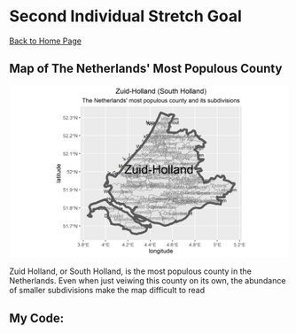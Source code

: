 # Second Individual Stretch Goal

[Back to Home Page](https://jeremy-swack.github.io/wicked-problems/)

## Map of The Netherlands' Most Populous County

![](Zuid_Holland.png)

Zuid Holland, or South Holland, is the most populous county in the Netherlands. Even when just veiwing this county on its own, the abundance of smaller subdivisions make the map difficult to read

## My Code:


